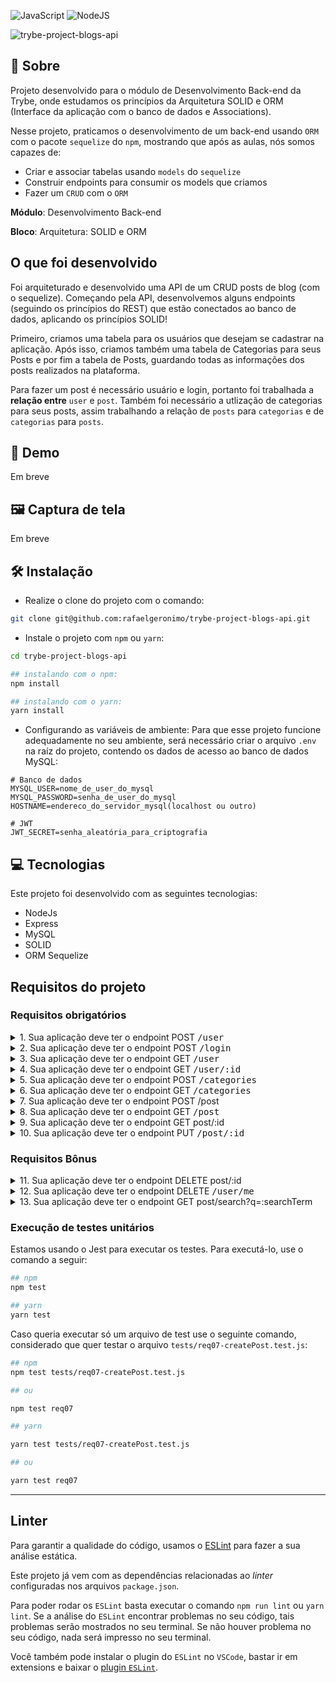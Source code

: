 ![JavaScript](https://img.shields.io/badge/javascript-%23323330.svg?style=for-the-badge&logo=javascript&logoColor=%23F7DF1E) ![NodeJS](https://img.shields.io/badge/node.js-6DA55F?style=for-the-badge&logo=node.js&logoColor=white)

![trybe-project-blogs-api](https://socialify.git.ci/rafaelgeronimo/trybe-project-blogs-api/image?description=1&descriptionEditable=%5BTrybe%20Project%5D%20Blogs%20API&language=1&owner=1&theme=Light)

## 📗 Sobre

Projeto desenvolvido para o módulo de Desenvolvimento Back-end da Trybe, onde estudamos os princípios da Arquitetura SOLID e ORM (Interface da aplicação com o banco de dados e Associations).

Nesse projeto, praticamos o desenvolvimento de um back-end usando `ORM` com o pacote `sequelize` do `npm`, mostrando que após as aulas, nós somos capazes de:
 - Criar e associar tabelas usando `models` do `sequelize`
 - Construir endpoints para consumir os models que criamos
 - Fazer um `CRUD` com o `ORM`

**Módulo**: Desenvolvimento Back-end

**Bloco**: Arquitetura: SOLID e ORM

## O que foi desenvolvido

Foi arquiteturado e desenvolvido uma API de um CRUD posts de blog (com o sequelize). Começando pela API, desenvolvemos alguns endpoints (seguindo os princípios do REST) que estão conectados ao banco de dados, aplicando os princípios SOLID!

Primeiro, criamos uma tabela para os usuários que desejam se cadastrar na aplicação. Após isso, criamos também uma tabela de Categorias para seus Posts e por fim a tabela de Posts, guardando todas as informações dos posts realizados na plataforma.

Para fazer um post é necessário usuário e login, portanto foi trabalhada a **relação entre** `user` e `post`. Também foi necessário a utlização de categorias para seus posts, assim trabalhando a relação de `posts` para `categorias` e de `categorias` para `posts`.

## 🚀 Demo

Em breve

## 🖼 Captura de tela

Em breve

## 🛠 Instalação

- Realize o clone do projeto com o comando:
```bash
git clone git@github.com:rafaelgeronimo/trybe-project-blogs-api.git
```

- Instale o projeto com `npm` ou `yarn`:
```bash
cd trybe-project-blogs-api

## instalando com o npm:
npm install

## instalando com o yarn:
yarn install
```

- Configurando as variáveis de ambiente:
Para que esse projeto funcione adequadamente no seu ambiente, será necessário criar o arquivo `.env` na raíz do projeto, contendo os dados de acesso ao banco de dados MySQL:

```
# Banco de dados
MYSQL_USER=nome_de_user_do_mysql
MYSQL_PASSWORD=senha_de_user_do_mysql
HOSTNAME=endereco_do_servidor_mysql(localhost ou outro)

# JWT
JWT_SECRET=senha_aleatória_para_criptografia
```

## 💻 Tecnologias

Este projeto foi desenvolvido com as seguintes tecnologias:

- NodeJs
- Express
- MySQL
- SOLID
- ORM Sequelize

## Requisitos do projeto

### Requisitos obrigatórios

<details>
  <summary>
    1. Sua aplicação deve ter o endpoint POST <kbd>/user</kbd>
  </summary>
  <ul>
    <li>
      O endpoint deve ser capaz de adicionar um novo user a sua tabela no banco de dados;
    </li>
    <li>
      O corpo da requisição deverá ter o seguinte formato:
      <pre>
        {
          "displayName": "Brett Wiltshire",
          "email": "brett@email.com",
          "password": "123456",
          "image": "http://4.bp.blogspot.com/_YA50adQ-7vQ/S1gfR_6ufpI/AAAAAAAAAAk/1ErJGgRWZDg/S45/brett.png"
        }
      </pre>
    </li>
    <li>
      O campo <kbd>displayName</kbd> deverá ser uma string com no mínimo de 8 caracteres;
    </li>
    <li>
      O campo <kbd>email</kbd> será considerado válido se tiver o formato <kbd><prefixo>@<domínio></kbd> e se for único. Ele é obrigatório.
    </li>
    <li>
      A senha deverá conter 6 caracteres. Ela é obrigatória.
    </li>
    <li>
      Caso exista uma pessoa com o mesmo email na base, deve-se retornar o seguinte erro:
      <pre>
        {
          "message": "User already registered"
        }
      </pre>
    </li>
    <li>
      Caso contrário, retornar a mesma resposta do endpoint de <kbd>/login</kbd>, um token <kbd>JWT</kbd>:
      <pre>
        {
          "token": "eyJhbGciOiJIUzI1NiIsInR5cCI6IkpXVCJ9.eyJwYXlsb2FkIjp7ImlkIjo1LCJkaXNwbGF5TmFtZSI6InVzdWFyaW8gZGUgdGVzdGUiLCJlbWFpbCI6InRlc3RlQGVtYWlsLmNvbSIsImltYWdlIjoibnVsbCJ9LCJpYXQiOjE2MjAyNDQxODcsImV4cCI6MTYyMDY3NjE4N30.Roc4byj6mYakYqd9LTCozU1hd9k_Vw5IWKGL4hcCVG8"
        }
      </pre>
      <em>O token anterior é fictício</em>
    </li>
  </ul>
</details>
<details>
  <summary>
    2. Sua aplicação deve ter o endpoint POST <kbd>/login</kbd>
  </summary>
  <ul>
    <li>
      O corpo da requisição deverá seguir o formato abaixo:
      <pre>
        {
          "email": "email@mail.com",
          "password": "123456"
        }
      </pre>
    </li>
    <li>
      Caso algum desses campos seja inválido ou não exista um usuário correspondente no banco de dados, retorne um código de status 400 com o corpo <kbd>{ message: "Campos inválidos" }</kbd>.
    </li>
    <li>
      Caso esteja tudo certo com o login, a resposta deve ser um token <kbd>JWT</kbd>, no seguinte formato:
      <pre>
        {
          "token": "eyJhbGciOiJIUzI1NiIsInR5cCI6IkpXVCJ9.eyJwYXlsb2FkIjp7ImlkIjo1LCJkaXNwbGF5TmFtZSI6InVzdWFyaW8gZGUgdGVzdGUiLCJlbWFpbCI6InRlc3RlQGVtYWlsLmNvbSIsImltYWdlIjoibnVsbCJ9LCJpYXQiOjE2MjAyNDQxODcsImV4cCI6MTYyMDY3NjE4N30.Roc4byj6mYakYqd9LTCozU1hd9k_Vw5IWKGL4hcCVG8"
        }
      </pre>
      <em>O token anterior é fictício</em>
    </li>
  </ul>
</details>
<details>
  <summary>
    3. Sua aplicação deve ter o endpoint GET <kbd>/user</kbd>
  </summary>
  <ul>
    <li>
      Deve listar todos os <strong>Users</strong> e retorná-los na seguinte estrutura:
      <pre>
        [
          {
            "id": "401465483996",
            "displayName": "Brett Wiltshire",
            "email": "brett@email.com",
            "image": "http://4.bp.blogspot.com/_YA50adQ-7vQ/S1gfR_6ufpI/AAAAAAAAAAk/1ErJGgRWZDg/S45/brett.png"
          }
        ]
      </pre>
    </li>
    <li>
      A requisição deve ter token de autenticação nos headers e, caso contrário, retorne um código de <kbd>status 401</kbd>.
    </li>
  </ul>
</details>
<details>
  <summary>
    4. Sua aplicação deve ter o endpoint GET <kbd>/user/:id</kbd>
  </summary>
  <ul>
    <li>
      Retorna os detalhes do usuário baseado no <kbd>id</kbd> da rota. Os dados devem ter o seguinte formato:
      <pre>
        {
          "id": "401465483996",
          "displayName": "Brett Wiltshire",
          "email": "brett@email.com",
          "image": "http://4.bp.blogspot.com/_YA50adQ-7vQ/S1gfR_6ufpI/AAAAAAAAAAk/1ErJGgRWZDg/S45/brett.png"
        }
      </pre>
    </li>
    <li>
      A requisição deve ter token de autenticação nos headers e, caso contrário, retorne um código de <kbd>status 401</kbd>.
    </li>
  </ul>
</details>
<details>
  <summary>
    5. Sua aplicação deve ter o endpoint POST <kbd>/categories</kbd>
  </summary>
  <ul>
    <li>
      Esse endpoint deve receber uma _Categoria_ no corpo da requisição e criá-la no banco. O corpo da requisição deve ter a seguinte estrutura:
      <pre>
        {
          "name": "Inovação"
        }
      </pre>
    </li>
    <li>
      Caso a Categoria não contenha o <kbd>name</kbd> a API deve retornar um erro de <kbd>status 400</kbd>.
    </li>
    <li>
      A requisição deve ter o token de autenticação nos headers e, caso contrário, retorne um código de <kbd>status 401</kbd>.
    </li>
  </ul>
</details>
<details>
  <summary>
    6. Sua aplicação deve ter o endpoint GET <kbd>/categories</kbd>
  </summary>
  <ul>
    <li>
      Esse endpoint deve listar todas as Categorias e retorná-las na seguinte estrutura:
      <pre>
        [
          {
            "id": 1,
            "name": "Escola"
          },
          {
            "id": 2,
            "name": "Inovação"
          }
        ]
      </pre>
    </li>
  </ul>
</details>
<details>
  <summary>
    7. Sua aplicação deve ter o endpoint POST </kbd>/post</kbd>
  </summary>
  <ul>
    <li>
      Esse endpoint deve receber um _BlogPost_ no corpo da requisição e criá-lo no banco. O corpo da requisição deve ter a seguinte estrutura:
      <pre>
        {
          "title": "Latest updates, August 1st",
          "content": "The whole text for the blog post goes here in this key",
          "categoryIds": [1, 2]
        }
      </pre>
    </li>
    <li>
      Caso o post não contenha o <kbd>title</kbd>, <kbd>content</kbd> ou <kbd>categoryIds</kbd> a API deve retornar um erro de <kbd>status 400</kbd>.
    </li>
    <li>
    </li>
    <li>
      A requisição deve ter o token de autenticação nos headers e, caso contrário, retorne um código de <kbd>status 401</kbd>.
    </li>
  </ul>
</details>
<details>
  <summary>
    8. Sua aplicação deve ter o endpoint GET <kbd>/post</kbd>
  </summary>
  <ul>
    <li>
      Esse endpoint deve listar todos os _BlogPosts_ e retorná-los na seguinte estrutura:
      <pre>
        [
          {
            "id": 1,
            "title": "Post do Ano",
            "content": "Melhor post do ano",
            "userId": 1,
            "published": "2011-08-01T19:58:00.000Z",
            "updated": "2011-08-01T19:58:51.000Z",
            "user": {
              "id": 1,
              "displayName": "Lewis Hamilton",
              "email": "lewishamilton@gmail.com",
              "image": "https://upload.wikimedia.org/wikipedia/commons/1/18/Lewis_Hamilton_2017_Malaysia.jpg"
            },
            "categories": [
              {
                "id": 1,
                "name": "Inovação"
              }
            ]
          }
        ]
      </pre>
    </li>
  </ul>
</details>
<details>
  <summary>
    9. Sua aplicação deve ter o endpoint GET </kbd>post/:id</kbd>
  </summary>
  <ul>
    <li>
      Retorna um **BlogPost** com o <kbd>id</kbd> especificado. O retorno deve ter os seguinte formato:
      <pre>
        {
          "id": 1,
          "title": "Post do Ano",
          "content": "Melhor post do ano",
          "userId": 1,
          "published": "2011-08-01T19:58:00.000Z",
          "updated": "2011-08-01T19:58:51.000Z",
          "user": {
            "id": 1,
            "displayName": "Lewis Hamilton",
            "email": "lewishamilton@gmail.com",
            "image": "https://upload.wikimedia.org/wikipedia/commons/1/18/Lewis_Hamilton_2016_Malaysia_2.jpg"
          },
          "categories": [
            {
              "id": 1,
              "name": "Inovação"
            }
          ]
        }
      </pre>
    </li>
  </ul>
</details>
<details>
  <summary>
    10. Sua aplicação deve ter o endpoint PUT <kbd>/post/:id</kbd>
  </summary>
  <ul>
    <li>
      O endpoint deve receber um **BlogPost** que irá sobrescrever o original com o </kbd>id<kbd> especificado na URL. Só deve ser permitido para o usuário que criou o **BlogPost**.
    </li>
    <li>
      A(s) categoria(s) do post **não** podem ser editadas, somente o </kbd>title<kbd> e </kbd>content<kbd>.
    </li>
    <li>
      O corpo da requisição deve ter a seguinte estrutura:
      <pre>
        {
          "title": "Latest updates, August 1st",
          "content": "The whole text for the blog post goes here in this key"
        }
      </pre>
    </li>
    <li>
      Caso uma pessoa diferente de quem criou faça a requisição, deve retornar um código </kbd>status 401<kbd>.
    </li>
    <li>
      Caso uma requisição sem token seja recebida, deve-se retornar um código de </kbd>status 401<kbd>.
    </li>
    <li>
      Caso o post não contenha o </kbd>title<kbd> e/ou o </kbd>content<kbd> a API deve retornar um erro de </kbd>status 400<kbd>.
    </li>
  </ul>
</details>

### Requisitos Bônus

<details>
  <summary>
    11. Sua aplicação deve ter o endpoint DELETE </kbd>post/:id</kbd>
  </summary>
  <ul>
    <li>
      Deleta o post com o <kbd>id</kbd> especificado. Só deve ser permitido para o usuário que criou o **BlogPost**.
    </li>
    <li>
      Caso uma pessoa diferente de quem criou faça a requisição, deve retornar um código <kbd>status 401</kbd>.
    </li>
    <li>
      Caso uma requisição sem token seja recebida, deve-se retornar um código de <kbd>status 401</kbd>.
    </li>
    <li>
      Caso o post referido não exista, deve-se retornar um código de <kbd>status 404</kbd>.
    </li>
  </ul>
</details>
<details>
  <summary>
    12. Sua aplicação deve ter o endpoint DELETE <kbd>/user/me</kbd>
  </summary>
  <ul>
    <li>
      Utilizando o token de autenticação nos headers, o usuário correspondente deve ser apagado.
    </li>
  </ul>
</details>
<details>
  <summary>
    13. Sua aplicação deve ter o endpoint GET </kbd>post/search?q=:searchTerm</kbd>
  </summary>
  <ul>
    <li>
      Retorna uma array de **BlogPosts** que contenham em seu título, ou conteúdo, o termo pesquisado no <kbd>queryParam</kbd> da URL. O retorno deve ter o seguinte formato:
      <pre>
        [
          {
            "id": 2,
            "title": "Vamos que vamos",
            "content": "Foguete não tem ré",
            "userId": 1,
            "published": "2011-08-01T19:58:00.000Z",
            "updated": "2011-08-01T19:58:51.000Z",
            "user": {
              "id": 1,
              "displayName": "Lewis Hamilton",
              "email": "lewishamilton@gmail.com",
              "image": "https://upload.wikimedia.org/wikipedia/commons/1/18/Lewis_Hamilton_2016_Malaysia_2.jpg"
            },
            "categories": [
              {
                "id": 2,
                "name": "Escola"
              }
            ]
          }
        ]
      </pre>
    </li>
    <li>
      Caso nenhum **BlogPost** satisfaça a busca, retorne um array vazio.
    </li>
  </ul>
</details>

### Execução de testes unitários

Estamos usando o  Jest para executar os testes. Para executá-lo, use o comando a seguir: 

```sh
## npm
npm test

## yarn
yarn test
```

Caso queria executar só um arquivo de test use o seguinte comando, considerado que quer testar o arquivo `tests/req07-createPost.test.js`:

```sh
## npm
npm test tests/req07-createPost.test.js

## ou

npm test req07

## yarn 

yarn test tests/req07-createPost.test.js

## ou

yarn test req07
```

---

## Linter

Para garantir a qualidade do código, usamos o [ESLint](https://eslint.org/) para fazer a sua análise estática.

Este projeto já vem com as dependências relacionadas ao _linter_ configuradas nos arquivos `package.json`.

Para poder rodar os `ESLint` basta executar o comando `npm run lint` ou `yarn lint`. Se a análise do `ESLint` encontrar problemas no seu código, tais problemas serão mostrados no seu terminal. Se não houver problema no seu código, nada será impresso no seu terminal.

Você também pode instalar o plugin do `ESLint` no `VSCode`, bastar ir em extensions e baixar o [plugin `ESLint`](https://marketplace.visualstudio.com/items?itemName=dbaeumer.vscode-eslint).